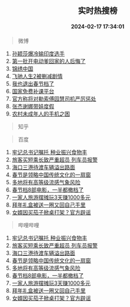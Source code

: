 <div align="center"><h2>实时热搜榜</h2><h4>2024-02-17 17:34:01</h4></div>

> 微博  

1. [孙颖莎爆冷输印度选手](https://s.weibo.com/weibo?q=%23%E5%AD%99%E9%A2%96%E8%8E%8E%E7%88%86%E5%86%B7%E8%BE%93%E5%8D%B0%E5%BA%A6%E9%80%89%E6%89%8B%23&t=31&band_rank=1&Refer=top)<br />
2. [第一批开电动爹回家的人后悔了](https://s.weibo.com/weibo?q=%23%E7%AC%AC%E4%B8%80%E6%89%B9%E5%BC%80%E7%94%B5%E5%8A%A8%E7%88%B9%E5%9B%9E%E5%AE%B6%E7%9A%84%E4%BA%BA%E5%90%8E%E6%82%94%E4%BA%86%23&t=31&band_rank=2&Refer=top)<br />
3. [锦绣中国](https://s.weibo.com/weibo?q=%23%E9%94%A6%E7%BB%A3%E4%B8%AD%E5%9B%BD%23&t=31&band_rank=3&Refer=top)<br />
4. [飞驰人生2被删减剧情](https://s.weibo.com/weibo?q=%23%E9%A3%9E%E9%A9%B0%E4%BA%BA%E7%94%9F2%E8%A2%AB%E5%88%A0%E5%87%8F%E5%89%A7%E6%83%85%23&t=31&band_rank=4&Refer=top)<br />
5. [我也退出春节档了](https://s.weibo.com/weibo?q=%E6%88%91%E4%B9%9F%E9%80%80%E5%87%BA%E6%98%A5%E8%8A%82%E6%A1%A3%E4%BA%86&t=31&band_rank=5&Refer=top)<br />
6. [国家免费补课平台](https://s.weibo.com/weibo?q=%E5%9B%BD%E5%AE%B6%E5%85%8D%E8%B4%B9%E8%A1%A5%E8%AF%BE%E5%B9%B3%E5%8F%B0&t=31&band_rank=6&Refer=top)<br />
7. [官方称将对勒索傅园慧司机严厉惩处](https://s.weibo.com/weibo?q=%23%E5%AE%98%E6%96%B9%E7%A7%B0%E5%B0%86%E5%AF%B9%E5%8B%92%E7%B4%A2%E5%82%85%E5%9B%AD%E6%85%A7%E5%8F%B8%E6%9C%BA%E4%B8%A5%E5%8E%89%E6%83%A9%E5%A4%84%23&t=31&band_rank=7&Refer=top)<br />
8. [张杰谢娜带娃度假](https://s.weibo.com/weibo?q=%23%E5%BC%A0%E6%9D%B0%E8%B0%A2%E5%A8%9C%E5%B8%A6%E5%A8%83%E5%BA%A6%E5%81%87%23&t=31&band_rank=8&Refer=top)<br />
9. [农村未成年人的手机之困](https://s.weibo.com/weibo?q=%23%E5%86%9C%E6%9D%91%E6%9C%AA%E6%88%90%E5%B9%B4%E4%BA%BA%E7%9A%84%E6%89%8B%E6%9C%BA%E4%B9%8B%E5%9B%B0%23&t=31&band_rank=9&Refer=top)<br />

> 知乎  


> 百度  

1. [牢记总书记嘱托 种业振兴食物丰](https://www.baidu.com/s?wd=%E7%89%A2%E8%AE%B0%E6%80%BB%E4%B9%A6%E8%AE%B0%E5%98%B1%E6%89%98+%E7%A7%8D%E4%B8%9A%E6%8C%AF%E5%85%B4%E9%A3%9F%E7%89%A9%E4%B8%B0&sa=fyb_news&rsv_dl=fyb_news)<br />
2. [旅客买短乘长致严重超员 列车员报警](https://www.baidu.com/s?wd=%E6%97%85%E5%AE%A2%E4%B9%B0%E7%9F%AD%E4%B9%98%E9%95%BF%E8%87%B4%E4%B8%A5%E9%87%8D%E8%B6%85%E5%91%98+%E5%88%97%E8%BD%A6%E5%91%98%E6%8A%A5%E8%AD%A6&sa=fyb_news&rsv_dl=fyb_news)<br />
3. [海口三港待渡车辆溢出路面](https://www.baidu.com/s?wd=%E6%B5%B7%E5%8F%A3%E4%B8%89%E6%B8%AF%E5%BE%85%E6%B8%A1%E8%BD%A6%E8%BE%86%E6%BA%A2%E5%87%BA%E8%B7%AF%E9%9D%A2&sa=fyb_news&rsv_dl=fyb_news)<br />
4. [春节是领略中国传统文化的一扇窗](https://www.baidu.com/s?wd=%E6%98%A5%E8%8A%82%E6%98%AF%E9%A2%86%E7%95%A5%E4%B8%AD%E5%9B%BD%E4%BC%A0%E7%BB%9F%E6%96%87%E5%8C%96%E7%9A%84%E4%B8%80%E6%89%87%E7%AA%97&sa=fyb_news&rsv_dl=fyb_news)<br />
5. [多地将有高等级流感气象风险](https://www.baidu.com/s?wd=%E5%A4%9A%E5%9C%B0%E5%B0%86%E6%9C%89%E9%AB%98%E7%AD%89%E7%BA%A7%E6%B5%81%E6%84%9F%E6%B0%94%E8%B1%A1%E9%A3%8E%E9%99%A9&sa=fyb_news&rsv_dl=fyb_news)<br />
6. [春节档8部电影，一半都撤档了](https://www.baidu.com/s?wd=%E6%98%A5%E8%8A%82%E6%A1%A38%E9%83%A8%E7%94%B5%E5%BD%B1%EF%BC%8C%E4%B8%80%E5%8D%8A%E9%83%BD%E6%92%A4%E6%A1%A3%E4%BA%86&sa=fyb_news&rsv_dl=fyb_news)<br />
7. [一家人旅游摆摊玩3天赚1000多元](https://www.baidu.com/s?wd=%E4%B8%80%E5%AE%B6%E4%BA%BA%E6%97%85%E6%B8%B8%E6%91%86%E6%91%8A%E7%8E%A93%E5%A4%A9%E8%B5%9A1000%E5%A4%9A%E5%85%83&sa=fyb_news&rsv_dl=fyb_news)<br />
8. [拜年礼盒被送一圈又回自己手里](https://www.baidu.com/s?wd=%E6%8B%9C%E5%B9%B4%E7%A4%BC%E7%9B%92%E8%A2%AB%E9%80%81%E4%B8%80%E5%9C%88%E5%8F%88%E5%9B%9E%E8%87%AA%E5%B7%B1%E6%89%8B%E9%87%8C&sa=fyb_news&rsv_dl=fyb_news)<br />
9. [女婿因买茄子掀桌打架？官方辟谣](https://www.baidu.com/s?wd=%E5%A5%B3%E5%A9%BF%E5%9B%A0%E4%B9%B0%E8%8C%84%E5%AD%90%E6%8E%80%E6%A1%8C%E6%89%93%E6%9E%B6%EF%BC%9F%E5%AE%98%E6%96%B9%E8%BE%9F%E8%B0%A3&sa=fyb_news&rsv_dl=fyb_news)<br />

> 哔哩哔哩  

1. [牢记总书记嘱托 种业振兴食物丰](https://www.baidu.com/s?wd=%E7%89%A2%E8%AE%B0%E6%80%BB%E4%B9%A6%E8%AE%B0%E5%98%B1%E6%89%98+%E7%A7%8D%E4%B8%9A%E6%8C%AF%E5%85%B4%E9%A3%9F%E7%89%A9%E4%B8%B0&sa=fyb_news&rsv_dl=fyb_news)<br />
2. [旅客买短乘长致严重超员 列车员报警](https://www.baidu.com/s?wd=%E6%97%85%E5%AE%A2%E4%B9%B0%E7%9F%AD%E4%B9%98%E9%95%BF%E8%87%B4%E4%B8%A5%E9%87%8D%E8%B6%85%E5%91%98+%E5%88%97%E8%BD%A6%E5%91%98%E6%8A%A5%E8%AD%A6&sa=fyb_news&rsv_dl=fyb_news)<br />
3. [海口三港待渡车辆溢出路面](https://www.baidu.com/s?wd=%E6%B5%B7%E5%8F%A3%E4%B8%89%E6%B8%AF%E5%BE%85%E6%B8%A1%E8%BD%A6%E8%BE%86%E6%BA%A2%E5%87%BA%E8%B7%AF%E9%9D%A2&sa=fyb_news&rsv_dl=fyb_news)<br />
4. [春节是领略中国传统文化的一扇窗](https://www.baidu.com/s?wd=%E6%98%A5%E8%8A%82%E6%98%AF%E9%A2%86%E7%95%A5%E4%B8%AD%E5%9B%BD%E4%BC%A0%E7%BB%9F%E6%96%87%E5%8C%96%E7%9A%84%E4%B8%80%E6%89%87%E7%AA%97&sa=fyb_news&rsv_dl=fyb_news)<br />
5. [多地将有高等级流感气象风险](https://www.baidu.com/s?wd=%E5%A4%9A%E5%9C%B0%E5%B0%86%E6%9C%89%E9%AB%98%E7%AD%89%E7%BA%A7%E6%B5%81%E6%84%9F%E6%B0%94%E8%B1%A1%E9%A3%8E%E9%99%A9&sa=fyb_news&rsv_dl=fyb_news)<br />
6. [春节档8部电影，一半都撤档了](https://www.baidu.com/s?wd=%E6%98%A5%E8%8A%82%E6%A1%A38%E9%83%A8%E7%94%B5%E5%BD%B1%EF%BC%8C%E4%B8%80%E5%8D%8A%E9%83%BD%E6%92%A4%E6%A1%A3%E4%BA%86&sa=fyb_news&rsv_dl=fyb_news)<br />
7. [一家人旅游摆摊玩3天赚1000多元](https://www.baidu.com/s?wd=%E4%B8%80%E5%AE%B6%E4%BA%BA%E6%97%85%E6%B8%B8%E6%91%86%E6%91%8A%E7%8E%A93%E5%A4%A9%E8%B5%9A1000%E5%A4%9A%E5%85%83&sa=fyb_news&rsv_dl=fyb_news)<br />
8. [拜年礼盒被送一圈又回自己手里](https://www.baidu.com/s?wd=%E6%8B%9C%E5%B9%B4%E7%A4%BC%E7%9B%92%E8%A2%AB%E9%80%81%E4%B8%80%E5%9C%88%E5%8F%88%E5%9B%9E%E8%87%AA%E5%B7%B1%E6%89%8B%E9%87%8C&sa=fyb_news&rsv_dl=fyb_news)<br />
9. [女婿因买茄子掀桌打架？官方辟谣](https://www.baidu.com/s?wd=%E5%A5%B3%E5%A9%BF%E5%9B%A0%E4%B9%B0%E8%8C%84%E5%AD%90%E6%8E%80%E6%A1%8C%E6%89%93%E6%9E%B6%EF%BC%9F%E5%AE%98%E6%96%B9%E8%BE%9F%E8%B0%A3&sa=fyb_news&rsv_dl=fyb_news)<br />

